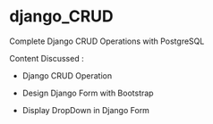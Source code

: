 # django_CRUD

Complete Django CRUD Operations with PostgreSQL

Content Discussed :

- Django CRUD Operation










- Design Django Form with Bootstrap








- Display DropDown in Django Form
